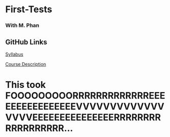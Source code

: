 # First-Tests
### With M. Phan

## GitHub Links
[Syllabus](https://phanmad000.github.io/First-Tests/Syllabus)

[Course Description](https://phanmad000.github.io/First-Tests/Course-Description)



# This took FOOOOOOOOORRRRRRRRRRRRREEEEEEEEEEEEEEEEVVVVVVVVVVVVVVVVVEEEEEEEEEEEEEEERRRRRRRRRRRRRRRRRR...
